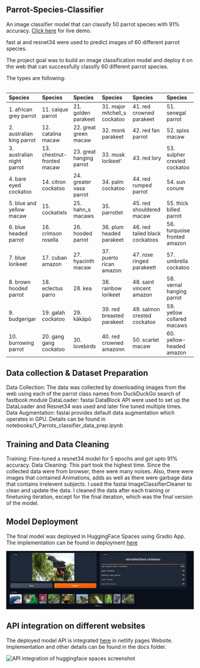 ## Parrot-Species-Classifier

An image classifier model that can classify 50 parrot species with 91% accuracy. 
[Click here](https://rezuwan-parrot-classifier.hf.space/?) for live demo.

fast ai and resnet34 were used to predict images of 60 different parrot species.

The project goal was to build an image classification model and deploy it on the web that can successfully classify 60 different parrot species.

The types are following: <br><br>

| Species                       | Species                    | Species                    |Species                            |Species                          |Species                          |       
|:------------------------------|:---------------------------|:---------------------------|:----------------------------------|:--------------------------------|:--------------------------------|	
| 1. african grey parrot        | 11. caique parrot          | 21. golden parakeet        | 31. major mitchell_s cockatoo     | 41. red crowned parakeet        |51. senegal parrot               |       
| 2. australian king parrot     | 12. catalina macaw         | 22. great green macaw      | 32. monk parakeet                 | 42. red fan parrot              |52. spixs macaw                  |
| 3. australian night parrot    | 13. chestnut-fronted macaw | 23. great hanging parrot   | 33. musk lorikeet'                | 43. red lory                    |53. sulpher crested cockatoo	    |
| 4. bare eyed cockatoo         | 14. citron cockatoo        | 24. greater vasa parrot    | 34. palm cockatoo                 | 44. red rumped parrot           |54. sun conure	                  |
| 5. blue and yellow macaw      | 15. cockatiels             | 25. hahn_s macaws          | 35. parrotlet                     | 45. red shouldered macaw	      |55. thick billed parrot          |
| 6. blue headed parrot         | 16. crimson rosella        | 26. hooded parrot          | 36. plum headed parakeet          | 46. red tailed black cockatoos  |56. turquoise fronted amazon	    |
| 7. blue lorikeet              | 17. cuban amazon           | 27. hyacinth macaw         | 37. puerto rican amazon           | 47. rose ringed parakeett       |57. umbrella cockatoo	          |
| 8. brown hooded parrot        | 18. eclectus parro         | 28. kea                    | 38. rainbow lorikeet              | 48. saint vincent amazon        |58. vernal hanging parrot        |
| 9. budgerigar                 | 19. galah cockatoo         | 29. kākāpō                 | 39. red breasted parakeet         | 49. salmon crested cockatoo     |59. yellow collared macaws       |
| 10. burrowing parrot          | 20. gang gang cockatoo     | 30. lovebirds              | 40. red crowned amazonn           | 50. scarlet macaw               |60. yellow-headed amazon         |





## Data collection & Dataset Preparation

Data Collection: The data was collected by downloading images from the web using each of the parrot class names from DuckDuckGo search of fastbook module 
DataLoader: fastai DataBlock API were used to set up the DataLoader and Resnet34 was used and later fine tuned multiple times.
Data Augmentation: fastai provides default data augmentation which operates in GPU.
Details can be found in notebooks/1_Parrots_classifier_data_prep.ipynb

## Training and Data Cleaning

Training: Fine-tuned a resnet34 model for 5 epochs and got upto 91% accuracy.
Data Cleaning: This part took the highest time. Since the collected data were from browser, there were many noises. Also, there were images that contained Animations, adds as well as there were garbage data that contains irrelevent subjects. I used the fastai ImageClassifierCleaner to clean and update the data. I cleaned the data after each training or finetuning iteration, except for the final iteration, which was the final version of the model. 



## Model Deployment

The final model was deployed in HuggingFace Spaces using Gradio App. The implementation can be found in deployment [here](https://rezuwan-parrot-classifier.hf.space/?)


![Model deployment on huggingface spaces screenshot](https://raw.githubusercontent.com/RezuwanHassan262/Parrot-Species-Classifier/main/images/app_screenshot.PNG) 


## API integration on different websites

The deployed model API is integrated [here](https://parrot-classifier-60.netlify.app/) in netlify pages Website. Implementation and other details can be found in the docs folder.


![API integration of huggingface spaces screenshot](https://raw.githubusercontent.com/RezuwanHassan262/Parrot-Species-Classifier/main/images/three.png)
